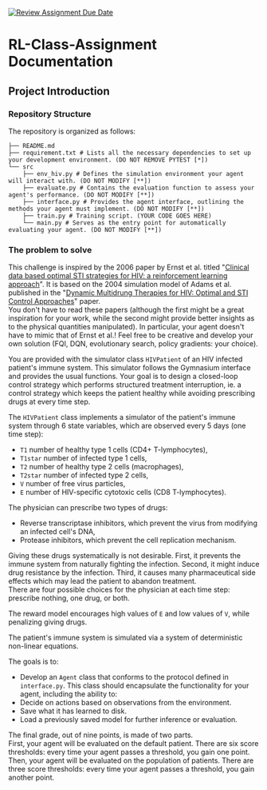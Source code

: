 [![Review Assignment Due Date](https://classroom.github.com/assets/deadline-readme-button-22041afd0340ce965d47ae6ef1cefeee28c7c493a6346c4f15d667ab976d596c.svg)](https://classroom.github.com/a/1_SYVk3e)
#  RL-Class-Assignment Documentation

## Project Introduction

### Repository Structure

The repository is organized as follows:
```
├── README.md 
├── requirement.txt # Lists all the necessary dependencies to set up your development environment. (DO NOT REMOVE PYTEST [*])
└── src
    ├── env_hiv.py # Defines the simulation environment your agent will interact with. (DO NOT MODIFY [**])
    ├── evaluate.py # Contains the evaluation function to assess your agent's performance. (DO NOT MODIFY [**])
    ├── interface.py # Provides the agent interface, outlining the methods your agent must implement. (DO NOT MODIFY [**])
    ├── train.py # Training script. (YOUR CODE GOES HERE)
    └── main.py # Serves as the entry point for automatically evaluating your agent. (DO NOT MODIFY [**])
```

### The problem to solve

This challenge is inspired by the 2006 paper by Ernst et al. titled "[Clinical data based optimal STI strategies for HIV: a reinforcement learning approach](https://ieeexplore.ieee.org/abstract/document/4177178)". It is based on the 2004 simulation model of Adams et al. published in the "[Dynamic Multidrung Therapies for HIV: Optimal and STI Control Approaches](https://www.aimspress.com/fileOther/PDF/MBE/1551-0018_2004_2_223.pdf)" paper.  
You don't have to read these papers (although the first might be a great inspiration for your work, while the second might provide better insights as to the physical quantities manipulated). In particular, your agent doesn't have to mimic that of Ernst et al.! Feel free to be creative and develop your own solution (FQI, DQN, evolutionary search, policy gradients: your choice).

You are provided with the simulator class `HIVPatient` of an HIV infected patient's immune system. This simulator follows the Gymnasium interface and provides the usual functions. Your goal is to design a closed-loop control strategy which performs structured treatment interruption, ie. a control strategy which keeps the patient healthy while avoiding prescribing drugs at every time step. 

The `HIVPatient` class implements a simulator of the patient's immune system through 6 state variables, which are observed every 5 days (one time step):
- `T1` number of healthy type 1 cells (CD4+ T-lymphocytes), 
- `T1star` number of infected type 1 cells,
- `T2` number of healthy type 2 cells (macrophages),
- `T2star` number of infected type 2 cells,
- `V` number of free virus particles,
- `E` number of HIV-specific cytotoxic cells (CD8 T-lymphocytes).

The physician can prescribe two types of drugs:
- Reverse transcriptase inhibitors, which prevent the virus from modifying an infected cell's DNA,
- Protease inhibitors, which prevent the cell replication mechanism.

Giving these drugs systematically is not desirable. First, it prevents the immune system from naturally fighting the infection. Second, it might induce drug resistance by the infection. Third, it causes many pharmaceutical side effects which may lead the patient to abandon treatment.  
There are four possible choices for the physician at each time step: prescribe nothing, one drug, or both.

The reward model encourages high values of `E` and low values of `V`, while penalizing giving drugs.

The patient's immune system is simulated via a system of deterministic non-linear equations.

The goals is to: 
  - Develop an `Agent` class that conforms to the protocol defined in `interface.py`. This class should encapsulate the functionality for your agent, including the ability to:
  - Decide on actions based on observations from the environment.
  - Save what it has learned to disk.
  - Load a previously saved model for further inference or evaluation.

The final grade, out of nine points, is made of two parts.  
First, your agent will be evaluated on the default patient. There are six score thresholds: every time your agent passes a threshold, you gain one point.  
Then, your agent will be evaluated on the population of patients. There are three score thresholds: every time your agent passes a threshold, you gain another point.  
